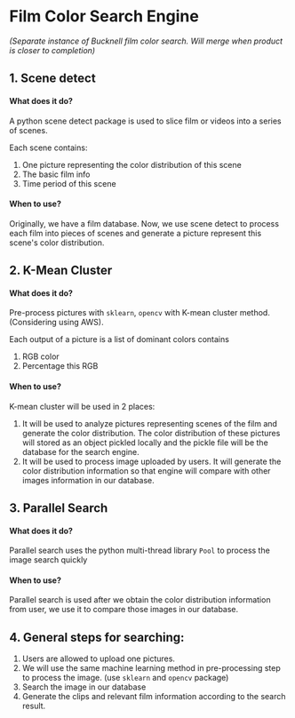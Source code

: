 # Film Color Search Engine
*(Separate instance of Bucknell film color search. Will merge when product is closer to completion)*

## 1. Scene detect

#### What does it do?
A python scene detect package is used to slice film or videos into a series of scenes. 

Each scene contains:
1. One picture representing the color distribution of this scene
2. The basic film info
3. Time period of this scene

#### When to use?

Originally, we have a film database. Now, we use scene detect to process each film into 
pieces of scenes and generate a picture represent this scene's color distribution.

## 2. K-Mean Cluster

#### What does it do?
Pre-process pictures with `sklearn`, `opencv` with K-mean cluster method. (Considering using AWS).

Each output of a picture is a list of dominant colors contains
    
1. RGB color
2. Percentage this RGB

#### When to use?
K-mean cluster will be used in 2 places:
1. It will be used to analyze pictures representing scenes of the film and generate the color distribution.
The color distribution of these pictures will stored as an object pickled locally and the pickle file 
will be the database for the search engine.
2. It will be used to process image uploaded by users. It will generate the color distribution information 
so that engine will compare with other images information in our database.

## 3. Parallel Search

#### What does it do?
Parallel search uses the python multi-thread library `Pool` to process the image search quickly

#### When to use?
Parallel search is used after we obtain the color distribution information from user, we use it to compare
those images in our database.

## 4. General steps for searching:

1. Users are allowed to upload one pictures. 
2. We will use the same machine learning method in pre-processing step to process the image.
(use `sklearn` and `opencv` package) 
3. Search the image in our database
4. Generate the clips and relevant film information according to the search result.